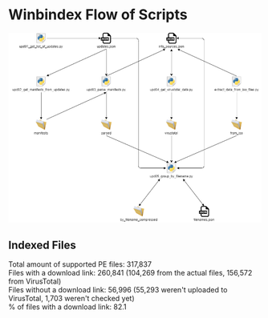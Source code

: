 # Winbindex Flow of Scripts

![winbindex-scripts-flow.png](winbindex-scripts-flow.png)

## Indexed Files

<!--FileStats-->
Total amount of supported PE files: 317,837  
Files with a download link: 260,841 (104,269 from the actual files, 156,572 from VirusTotal)  
Files without a download link: 56,996 (55,293 weren't uploaded to VirusTotal, 1,703 weren't checked yet)  
% of files with a download link: 82.1  
<!--/FileStats-->
